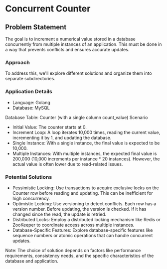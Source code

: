 # Concurrent Counter

## Problem Statement

The goal is to increment a numerical value stored in a database concurrently from multiple instances of an application. This must be done in a way that prevents conflicts and ensures accurate updates.

### Approach

To address this, we'll explore different solutions and organize them into separate subdirectories.

### Application Details

- Language: Golang
- Database: MySQL

Database Table: Counter (with a single column count_value)
Scenario

- Initial Value: The counter starts at 0.
- Increment Loop: A loop iterates 10,000 times, reading the current value, incrementing it by 1, and updating the database.
- Single Instance: With a single instance, the final value is expected to be 10,000.
- Multiple Instances: With multiple instances, the expected final value is 200,000 (10,000 increments per instance * 20 instances). However, the actual value is often lower due to read-related issues.

### Potential Solutions

- Pessimistic Locking: Use transactions to acquire exclusive locks on the Counter row before reading and updating. This can be inefficient for high concurrency.
- Optimistic Locking: Use versioning to detect conflicts. Each row has a version number. Before updating, the version is checked. If it has changed since the read, the update is retried.
- Distributed Locks: Employ a distributed locking mechanism like Redis or ZooKeeper to coordinate access across multiple instances.
- Database-Specific Features: Explore database-specific features like sequence numbers or atomic operations that can handle concurrent updates.

Note: The choice of solution depends on factors like performance requirements, consistency needs, and the specific characteristics of the database and application.
